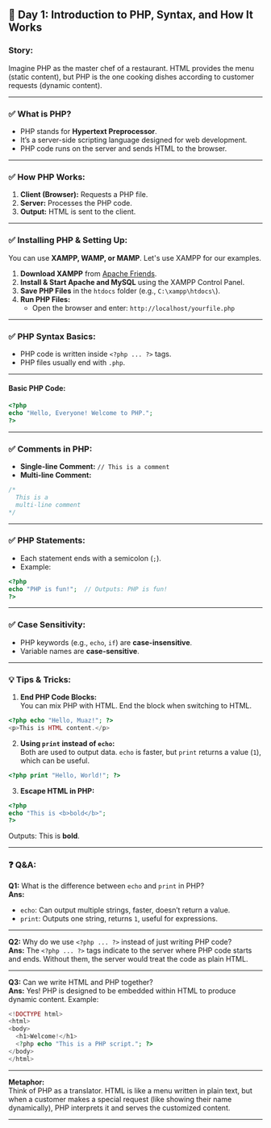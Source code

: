 

## 📅 **Day 1: Introduction to PHP, Syntax, and How It Works**  
### **Story:**  
Imagine PHP as the master chef of a restaurant. HTML provides the menu (static content), but PHP is the one cooking dishes according to customer requests (dynamic content).  

---

### ✅ **What is PHP?**  
- PHP stands for **Hypertext Preprocessor**.  
- It’s a server-side scripting language designed for web development.  
- PHP code runs on the server and sends HTML to the browser.  

---

### ✅ **How PHP Works:**  
1. **Client (Browser):** Requests a PHP file.  
2. **Server:** Processes the PHP code.  
3. **Output:** HTML is sent to the client.  

---

### ✅ **Installing PHP & Setting Up:**  
You can use **XAMPP, WAMP, or MAMP**. Let's use XAMPP for our examples.  

1. **Download XAMPP** from [Apache Friends](https://www.apachefriends.org/).  
2. **Install & Start Apache and MySQL** using the XAMPP Control Panel.  
3. **Save PHP Files** in the `htdocs` folder (e.g., `C:\xampp\htdocs\`).  
4. **Run PHP Files:**  
   - Open the browser and enter: `http://localhost/yourfile.php`  

---

### ✅ **PHP Syntax Basics:**  
- PHP code is written inside `<?php ... ?>` tags.  
- PHP files usually end with `.php`.  

---

#### **Basic PHP Code:**  
```php
<?php
echo "Hello, Everyone! Welcome to PHP.";
?>
```
---

### ✅ **Comments in PHP:**  
- **Single-line Comment:** `// This is a comment`  
- **Multi-line Comment:**  
```php
/*
  This is a
  multi-line comment
*/
```

---

### ✅ **PHP Statements:**  
- Each statement ends with a semicolon (`;`).  
- Example:  
```php
<?php
echo "PHP is fun!";  // Outputs: PHP is fun!
?>
```

---

### ✅ **Case Sensitivity:**  
- PHP keywords (e.g., `echo`, `if`) are **case-insensitive**.  
- Variable names are **case-sensitive**.  

---

### 💡 **Tips & Tricks:**  
1. **End PHP Code Blocks:**  
   You can mix PHP with HTML. End the block when switching to HTML.  
```php
<?php echo "Hello, Muaz!"; ?>
<p>This is HTML content.</p>
```

2. **Using `print` instead of `echo`:**  
   Both are used to output data. `echo` is faster, but `print` returns a value (`1`), which can be useful.  
```php
<?php print "Hello, World!"; ?>
```

3. **Escape HTML in PHP:**  
```php
<?php
echo "This is <b>bold</b>";
?>
```
Outputs: This is **bold**.  

---


### ❓ **Q&A:**  
**Q1:** What is the difference between `echo` and `print` in PHP?  
**Ans:**  
- `echo`: Can output multiple strings, faster, doesn’t return a value.  
- `print`: Outputs one string, returns `1`, useful for expressions.  

---

**Q2:** Why do we use `<?php ... ?>` instead of just writing PHP code?  
**Ans:** The `<?php ... ?>` tags indicate to the server where PHP code starts and ends. Without them, the server would treat the code as plain HTML.  

---

**Q3:** Can we write HTML and PHP together?  
**Ans:** Yes! PHP is designed to be embedded within HTML to produce dynamic content. Example:  
```php
<!DOCTYPE html>
<html>
<body>
  <h1>Welcome!</h1>
  <?php echo "This is a PHP script."; ?>
</body>
</html>
```

---

**Metaphor:**  
Think of PHP as a translator. HTML is like a menu written in plain text, but when a customer makes a special request (like showing their name dynamically), PHP interprets it and serves the customized content.  

---

